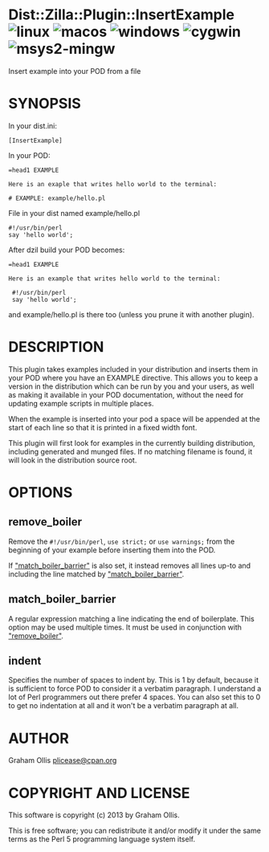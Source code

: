 # Dist::Zilla::Plugin::InsertExample ![linux](https://github.com/uperl/Dist-Zilla-Plugin-InsertExample/workflows/linux/badge.svg) ![macos](https://github.com/uperl/Dist-Zilla-Plugin-InsertExample/workflows/macos/badge.svg) ![windows](https://github.com/uperl/Dist-Zilla-Plugin-InsertExample/workflows/windows/badge.svg) ![cygwin](https://github.com/uperl/Dist-Zilla-Plugin-InsertExample/workflows/cygwin/badge.svg) ![msys2-mingw](https://github.com/uperl/Dist-Zilla-Plugin-InsertExample/workflows/msys2-mingw/badge.svg)

Insert example into your POD from a file

# SYNOPSIS

In your dist.ini:

```
[InsertExample]
```

In your POD:

```
=head1 EXAMPLE

Here is an exaple that writes hello world to the terminal:

# EXAMPLE: example/hello.pl
```

File in your dist named example/hello.pl

```
#!/usr/bin/perl
say 'hello world';
```

After dzil build your POD becomes:

```
=head1 EXAMPLE

Here is an example that writes hello world to the terminal:

 #!/usr/bin/perl
 say 'hello world';
```

and example/hello.pl is there too (unless you prune it with another
plugin).

# DESCRIPTION

This plugin takes examples included in your distribution and
inserts them in your POD where you have an EXAMPLE directive.
This allows you to keep a version in the distribution which
can be run by you and your users, as well as making it
available in your POD documentation, without the need for
updating example scripts in multiple places.

When the example is inserted into your pod a space will be appended
at the start of each line so that it is printed in a fixed width
font.

This plugin will first look for examples in the currently
building distribution, including generated and munged files.
If no matching filename is found, it will look in the distribution
source root.

# OPTIONS

## remove\_boiler

Remove the `#!/usr/bin/perl`, `use strict;` or `use warnings;` from
the beginning of your example before inserting them into the POD.

If ["match\_boiler\_barrier"](#match_boiler_barrier) is also set, it instead removes all lines up-to
and including the line matched by ["match\_boiler\_barrier"](#match_boiler_barrier).

## match\_boiler\_barrier

A regular expression matching a line indicating the end of
boilerplate.  This option may be used multiple times.
It must be used in conjunction with ["remove\_boiler"](#remove_boiler).

## indent

Specifies the number of spaces to indent by.  This is 1 by default,
because it is sufficient to force POD to consider it a verbatim
paragraph.  I understand a lot of Perl programmers out there prefer
4 spaces.  You can also set this to 0 to get no indentation at all
and it won't be a verbatim paragraph at all.

# AUTHOR

Graham Ollis <plicease@cpan.org>

# COPYRIGHT AND LICENSE

This software is copyright (c) 2013 by Graham Ollis.

This is free software; you can redistribute it and/or modify it under
the same terms as the Perl 5 programming language system itself.

